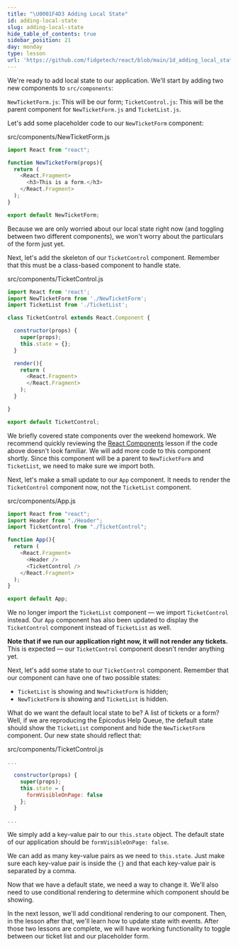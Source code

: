 ```yaml
---
title: "\U0001F4D3 Adding Local State"
id: adding-local-state
slug: adding-local-state
hide_table_of_contents: true
sidebar_position: 21
day: monday
type: lesson
url: 'https://github.com/fidgetech/react/blob/main/1d_adding_local_state.md'
---
```


We're ready to add local state to our application. We'll start by adding two new components to `src/components`:

`NewTicketForm.js`: This will be our form;
`TicketControl.js`: This will be the parent component for `NewTicketForm.js` and `TicketList.js`.

Let's add some placeholder code to our `NewTicketForm` component:

<div class="filename">src/components/NewTicketForm.js</div>

```js
import React from "react";

function NewTicketForm(props){
  return (
    <React.Fragment>
      <h3>This is a form.</h3>
    </React.Fragment>
  );
}

export default NewTicketForm;
```

Because we are only worried about our local state right now (and toggling between two different components), we won't worry about the particulars of the form just yet.

Next, let's add the skeleton of our `TicketControl` component. Remember that this must be a class-based component to handle state.

<div class="filename">src/components/TicketControl.js</div>

```js
import React from 'react';
import NewTicketForm from './NewTicketForm';
import TicketList from './TicketList';

class TicketControl extends React.Component {

  constructor(props) {
    super(props);
    this.state = {};
  }

  render(){
    return (
      <React.Fragment>
      </React.Fragment>
    );
  }

}

export default TicketControl;
```

We briefly covered state components over the weekend homework. We recommend quickly reviewing the [React Components](/react/react-fundamentals/react-components) lesson if the code above doesn't look familiar. We will add more code to this component shortly. Since this component will be a parent to `NewTicketForm` and `TicketList`, we need to make sure we import both.

Next, let's make a small update to our `App` component. It needs to render the `TicketControl` component now, not the `TicketList` component.

<div class="filename">src/components/App.js</div>

```js
import React from "react";
import Header from "./Header";
import TicketControl from "./TicketControl";

function App(){
  return ( 
    <React.Fragment>
      <Header />
      <TicketControl />
    </React.Fragment>
  );
}

export default App;
```

We no longer import the `TicketList` component — we import `TicketControl` instead. Our `App` component has also been updated to display the `TicketControl` component instead of `TicketList` as well.

**Note that if we run our application right now, it will not render any tickets.** This is expected — our `TicketControl` component doesn't render anything yet.

Next, let's add some state to our `TicketControl` component. Remember that our component can have one of two possible states:

* `TicketList` is showing and `NewTicketForm` is hidden;
* `NewTicketForm` is showing and `TicketList` is hidden.

What do we want the default local state to be? A list of tickets or a form? Well, if we are reproducing the Epicodus Help Queue, the default state should show the `TicketList` component and hide the `NewTicketForm` component. Our new state should reflect that:

<div class="filename">src/components/TicketControl.js</div>

```js
...

  constructor(props) {
    super(props);
    this.state = {
      formVisibleOnPage: false
    };
  }

...
```

We simply add a key-value pair to our `this.state` object. The default state of our application should be `formVisibleOnPage: false`.

We can add as many key-value pairs as we need to `this.state`. Just make sure each key-value pair is inside the `{}` and that each key-value pair is separated by a comma.

Now that we have a default state, we need a way to change it. We'll also need to use conditional rendering to determine which component should be showing.

In the next lesson, we'll add conditional rendering to our component. Then, in the lesson after that, we'll learn how to update state with events. After those two lessons are complete, we will have working functionality to toggle between our ticket list and our placeholder form.
